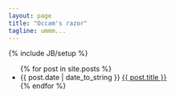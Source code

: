```yaml
---
layout: page
title: "Occam's razor"
tagline: ummm...
---
```

{% include JB/setup %}

<ul class="posts">
  {% for post in site.posts %}
    <li><span>{{ post.date | date_to_string }}</span> <a href="{{ BASE_PATH }}{{ post.url }}">{{ post.title }}</a></li>
  {% endfor %}
</ul>
